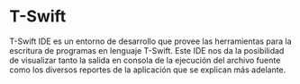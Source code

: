 # T-Swift
T-Swift IDE es un entorno de desarrollo que provee las herramientas para la escritura de programas en lenguaje T-Swift. Este IDE nos da la posibilidad de visualizar tanto la salida en consola de la ejecución del archivo fuente como los diversos reportes de la aplicación que se explican más adelante.
